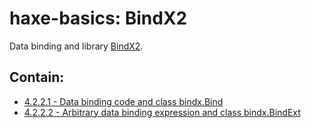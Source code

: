 haxe-basics: BindX2
=========================

Data binding and library [BindX2](https://github.com/profelis/bindx2).

## Contain:

* [4.2.2.1 - Data binding code and class bindx.Bind](./4.2.2.1_bindx.Bind/Source/Main.hx)
* [4.2.2.2 - Arbitrary data binding expression and class bindx.BindExt](./4.2.2.2_bindx.BindExt/Source/Main.hx)
